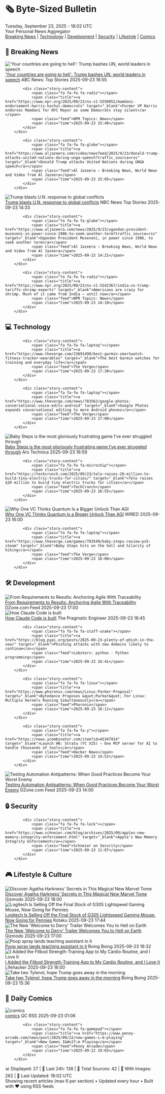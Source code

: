 <!-- Processing 54 RSS feeds at 2025-09-23 18:02:17 UTC -->
<!-- Processing: Penny Arcade -->
<!-- Processing: Poorly Drawn Lines -->
<!-- Processing: Garfield -->
<!-- Processing: Dilbert -->
<!-- Processing: Girl Genius -->
<!-- Processing: Reuters Top News -->
<!-- Processing: NBC News Breaking -->
<!-- Processing: Guardian World News -->
<!-- Processing: The Verge -->
<!-- Processing: O'Reilly Radar -->
<!-- Processing: Slashdot -->
<!-- Processing: Hacker News -->
<!-- Processing: DistroWatch -->
<!-- Processing: Linux.com -->
<!-- Processing: Red Hat Blog -->
<!-- Processing: Ubuntu Blog -->
<!-- Processing: DZone -->
<!-- Processing: Martin Fowler -->
<!-- Processing: Gizmodo -->
<!-- Processing: Kotaku -->
<!-- Processing: Boing Boing -->
<!-- Processing: Krebs on Security -->
<!-- Processing: Schneier on Security -->
<!-- Generated 6 new posts out of 23 feeds processed -->
<div class="newspaper-header">
    <h1 class="newspaper-title">🗞️ Byte-Sized Bulletin</h1>
    <div class="newspaper-date">Tuesday, September 23, 2025 - 18:02 UTC</div>
    <div class="newspaper-subtitle">Your Personal News Aggregator</div>
</div>

<div class="newspaper-nav">
    <a href="#breaking">Breaking News</a> |
    <a href="#tech">Technology</a> |
    <a href="#dev">Development</a> |
    <a href="#security">Security</a> |
    <a href="#lifestyle">Lifestyle</a> |
    <a href="#webcomics">Comics</a>
</div>

<div class="news-section breaking-news" id="breaking">
<h2 class="section-header">🚨 Breaking News</h2>
<div class="stories-container">
<div class="story">
            <img src="https://s.abcnews.com/images/US/un-17-ap-gmh-250923_1758637195180_hpMain_4x3t_384.jpg" alt="&#x27;Your countries are going to hell&#x27;: Trump bashes UN, world leaders in speech" class="story-image" loading="lazy" onerror="this.style.display='none'">
            <div class="story-content">
                <span class="fa fa-fw fa-tv"></span>
                <span class="title"><a href="https://abcnews.go.com/Politics/trump-address-united-nations-general-assembly/story?id=125827572" target="_blank">&#x27;Your countries are going to hell&#x27;: Trump bashes UN, world leaders in speech</a></span>
                <span class="feed">ABC News: Top Stories</span>
                <span class="time">2025-09-23 16:55</span>
            </div>
        </div>
<div class="story">
            
            <div class="story-content">
                <span class="fa fa-fw fa-radio"></span>
                <span class="title"><a href="https://www.npr.org/2025/09/23/nx-s1-5550952/mamdani-endorsement-harris-hochul-democrats" target="_blank">Former VP Harris endorses Mamdani for NYC Mayor as some Democrats stay silent</a></span>
                <span class="feed">NPR Topics: News</span>
                <span class="time">2025-09-23 15:48</span>
            </div>
        </div>
<div class="story">
            
            <div class="story-content">
                <span class="fa fa-fw fa-globe"></span>
                <span class="title"><a href="https://www.aljazeera.com/video/newsfeed/2025/9/23/donald-trump-attacks-united-nations-during-unga-speech?traffic_source=rss" target="_blank">Donald Trump attacks United Nations during UNGA speech</a></span>
                <span class="feed">Al Jazeera – Breaking News, World News and Video from Al Jazeera</span>
                <span class="time">2025-09-23 15:05</span>
            </div>
        </div>
<div class="story">
            <img src="https://media-cldnry.s-nbcnews.com/image/upload/t_fit_1500w/mpx/2704722219/2025_09/1758638012846_nbc_spec_tdy_trump_blasts_un_250923_1920x1080-nraj1h.jpg" alt="Trump blasts U.N. response to global conflicts" class="story-image" loading="lazy" onerror="this.style.display='none'">
            <div class="story-content">
                <span class="fa fa-fw fa-broadcast-tower"></span>
                <span class="title"><a href="https://www.nbcnews.com/video/trump-blasts-u-n-response-to-global-conflicts-248156229668" target="_blank">Trump blasts U.N. response to global conflicts</a></span>
                <span class="feed">NBC News Top Stories</span>
                <span class="time">2025-09-23 14:33</span>
            </div>
        </div>
<div class="story">
            
            <div class="story-content">
                <span class="fa fa-fw fa-globe"></span>
                <span class="title"><a href="https://www.aljazeera.com/news/2025/9/23/ugandan-president-museveni-in-power-since-1986-to-seek-another-term?traffic_source=rss" target="_blank">Ugandan President Museveni, in power since 1986, to seek another term</a></span>
                <span class="feed">Al Jazeera – Breaking News, World News and Video from Al Jazeera</span>
                <span class="time">2025-09-23 14:21</span>
            </div>
        </div>
<div class="story">
            
            <div class="story-content">
                <span class="fa fa-fw fa-radio"></span>
                <span class="title"><a href="https://www.npr.org/2025/09/23/nx-s1-5542367/india-us-trump-tariffs-shrimp-exports" target="_blank">Americans are crazy for shrimp. Much of it came from India — until now</a></span>
                <span class="feed">NPR Topics: News</span>
                <span class="time">2025-09-23 14:10</span>
            </div>
        </div>
</div>
</div>
<div class="news-section tech-news" id="tech">
<h2 class="section-header">💻 Technology</h2>
<div class="stories-container">
<div class="story">
            
            <div class="story-content">
                <span class="fa fa-fw fa-laptop"></span>
                <span class="title"><a href="https://www.theverge.com/23691498/best-garmin-smartwatch-fitness-tracker-wearables" target="_blank">The best Garmin watches for training and everyday life</a></span>
                <span class="feed">The Verge</span>
                <span class="time">2025-09-23 17:30</span>
            </div>
        </div>
<div class="story">
            
            <div class="story-content">
                <span class="fa fa-fw fa-laptop"></span>
                <span class="title"><a href="https://www.theverge.com/news/783562/google-photos-conversational-voice-edits-android" target="_blank">Google Photos expands conversational editing to more Android phones</a></span>
                <span class="feed">The Verge</span>
                <span class="time">2025-09-23 17:00</span>
            </div>
        </div>
<div class="story">
            <img src="https://cdn.arstechnica.net/wp-content/uploads/2025/09/20250917165715_1-500x500.jpg" alt="Baby Steps is the most gloriously frustrating game I’ve ever struggled through" class="story-image" loading="lazy" onerror="this.style.display='none'">
            <div class="story-content">
                <span class="fa fa-fw fa-cog"></span>
                <span class="title"><a href="https://arstechnica.com/gaming/2025/09/baby-steps-is-the-most-gloriously-frustrating-game-ive-ever-struggled-through/" target="_blank">Baby Steps is the most gloriously frustrating game I’ve ever struggled through</a></span>
                <span class="feed">Ars Technica</span>
                <span class="time">2025-09-23 16:59</span>
            </div>
        </div>
<div class="story">
            
            <div class="story-content">
                <span class="fa fa-fw fa-microchip"></span>
                <span class="title"><a href="https://techcrunch.com/2025/09/23/telo-raises-20-million-to-build-tiny-electric-trucks-for-cities/" target="_blank">Telo raises $20 million to build tiny electric trucks for cities</a></span>
                <span class="feed">TechCrunch</span>
                <span class="time">2025-09-23 16:55</span>
            </div>
        </div>
<div class="story">
            <img src="https://media.wired.com/photos/68d2ce70a8e62baa797607fe/master/pass/business_model_behavior_quantum_investing.jpg" alt="Why One VC Thinks Quantum Is a Bigger Unlock Than AGI" class="story-image" loading="lazy" onerror="this.style.display='none'">
            <div class="story-content">
                <span class="fa fa-fw fa-bolt"></span>
                <span class="title"><a href="https://www.wired.com/story/alexa-von-tobel-quantum-venture-capital/" target="_blank">Why One VC Thinks Quantum Is a Bigger Unlock Than AGI</a></span>
                <span class="feed">WIRED</span>
                <span class="time">2025-09-23 16:00</span>
            </div>
        </div>
<div class="story">
            
            <div class="story-content">
                <span class="fa fa-fw fa-laptop"></span>
                <span class="title"><a href="https://www.theverge.com/games/783549/baby-steps-review-ps5-steam" target="_blank">Baby Steps hits on the hell and hilarity of hiking</a></span>
                <span class="feed">The Verge</span>
                <span class="time">2025-09-23 16:00</span>
            </div>
        </div>
</div>
</div>
<div class="news-section dev-news" id="dev">
<h2 class="section-header">🛠️ Development</h2>
<div class="stories-container">
<div class="story">
            <img src="https://dz2cdn1.dzone.com/thumbnail?fid=18639410&w=600" alt="From Requirements to Results: Anchoring Agile With Traceability" class="story-image" loading="lazy" onerror="this.style.display='none'">
            <div class="story-content">
                <span class="fa fa-fw fa-newspaper"></span>
                <span class="title"><a href="https://dzone.com/articles/anchoring-agile-with-traceability" target="_blank">From Requirements to Results: Anchoring Agile With Traceability</a></span>
                <span class="feed">DZone.com Feed</span>
                <span class="time">2025-09-23 17:00</span>
            </div>
        </div>
<div class="story">
            <img src="https://substack-post-media.s3.amazonaws.com/public/images/2a5466bf-c111-44ab-9184-01555a44d5f8_420x300.png" alt="How Claude Code is built" class="story-image" loading="lazy" onerror="this.style.display='none'">
            <div class="story-content">
                <span class="fa fa-fw fa-wrench"></span>
                <span class="title"><a href="https://newsletter.pragmaticengineer.com/p/how-claude-code-is-built" target="_blank">How Claude Code is built</a></span>
                <span class="feed">The Pragmatic Engineer</span>
                <span class="time">2025-09-23 16:45</span>
            </div>
        </div>
<div class="story">
            
            <div class="story-content">
                <span class="fa fa-fw fa-staff-snake"></span>
                <span class="title"><a href="https://blog.pypi.org/posts/2025-09-23-plenty-of-phish-in-the-sea/" target="_blank">Phishing attacks with new domains likely to continue</a></span>
                <span class="feed">Lobsters: python - Python programming</span>
                <span class="time">2025-09-23 16:41</span>
            </div>
        </div>
<div class="story">
            
            <div class="story-content">
                <span class="fa fa-fw fa-linux"></span>
                <span class="title"><a href="https://www.phoronix.com/news/Linux-Parker-Proposal" target="_blank">Bytedance Proposes &quot;Parker&quot; For Linux: Multiple Kernels Running Simultaneously</a></span>
                <span class="feed">Phoronix</span>
                <span class="time">2025-09-23 16:11</span>
            </div>
        </div>
<div class="story">
            
            <div class="story-content">
                <span class="fa fa-fw fa-y"></span>
                <span class="title"><a href="https://news.ycombinator.com/item?id=45347914" target="_blank">Launch HN: Strata (YC X25) – One MCP server for AI to handle thousands of tools</a></span>
                <span class="feed">Hacker News</span>
                <span class="time">2025-09-23 14:52</span>
            </div>
        </div>
<div class="story">
            <img src="https://dz2cdn1.dzone.com/thumbnail?fid=18639345&w=600" alt="Testing Automation Antipatterns: When Good Practices Become Your Worst Enemy" class="story-image" loading="lazy" onerror="this.style.display='none'">
            <div class="story-content">
                <span class="fa fa-fw fa-newspaper"></span>
                <span class="title"><a href="https://dzone.com/articles/testing-automation-antipatterns" target="_blank">Testing Automation Antipatterns: When Good Practices Become Your Worst Enemy</a></span>
                <span class="feed">DZone.com Feed</span>
                <span class="time">2025-09-23 14:00</span>
            </div>
        </div>
</div>
</div>
<div class="news-section security-news" id="security">
<h2 class="section-header">🔒 Security</h2>
<div class="stories-container">
<div class="story">
            
            <div class="story-content">
                <span class="fa fa-fw fa-lock"></span>
                <span class="title"><a href="https://www.schneier.com/blog/archives/2025/09/apples-new-memory-integrity-enforcement.html" target="_blank">Apple’s New Memory Integrity Enforcement</a></span>
                <span class="feed">Schneier on Security</span>
                <span class="time">2025-09-23 11:07</span>
            </div>
        </div>
</div>
</div>
<div class="news-section lifestyle-news" id="lifestyle">
<h2 class="section-header">🎮 Lifestyle & Culture</h2>
<div class="stories-container">
<div class="story">
            <img src="https://gizmodo.com/app/uploads/2025/09/AH-cover-main.jpg" alt="Discover Agatha Harkness’ Secrets in This Magical New Marvel Tome" class="story-image" loading="lazy" onerror="this.style.display='none'">
            <div class="story-content">
                <span class="fa fa-fw fa-computer"></span>
                <span class="title"><a href="https://gizmodo.com/grimoire-of-agatha-harkness-preview-marvel-doctor-strange-scarlet-witch-2000662743" target="_blank">Discover Agatha Harkness’ Secrets in This Magical New Marvel Tome</a></span>
                <span class="feed">Gizmodo</span>
                <span class="time">2025-09-23 18:00</span>
            </div>
        </div>
<div class="story">
            <img src="https://kotaku.com/app/uploads/2025/09/logitech-g305.jpg" alt="Logitech Is Selling Off the Final Stock of G305 Lightspeed Gaming Mouse, Now Going for Pennies" class="story-image" loading="lazy" onerror="this.style.display='none'">
            <div class="story-content">
                <span class="fa fa-fw fa-gamepad"></span>
                <span class="title"><a href="https://kotaku.com/logitech-is-selling-off-the-final-stock-of-g305-lightspeed-gaming-mouse-now-going-for-pennies-2000627992" target="_blank">Logitech Is Selling Off the Final Stock of G305 Lightspeed Gaming Mouse, Now Going for Pennies</a></span>
                <span class="feed">Kotaku</span>
                <span class="time">2025-09-23 17:44</span>
            </div>
        </div>
<div class="story">
            <img src="https://gizmodo.com/app/uploads/2025/09/it-welcome-to-derry-trailer-pennywise.jpg" alt="The New ‘Welcome to Derry’ Trailer Welcomes You to Hell on Earth" class="story-image" loading="lazy" onerror="this.style.display='none'">
            <div class="story-content">
                <span class="fa fa-fw fa-computer"></span>
                <span class="title"><a href="https://gizmodo.com/it-welcome-to-derry-trailer-hbo-max-pennywise-2000662745" target="_blank">The New ‘Welcome to Derry’ Trailer Welcomes You to Hell on Earth</a></span>
                <span class="feed">Gizmodo</span>
                <span class="time">2025-09-23 17:00</span>
            </div>
        </div>
<div class="story">
            <img src="https://i0.wp.com/boingboing.net/wp-content/uploads/2025/09/Screenshot-2025-09-22-224803.webp?fit=963%2C551&amp;quality=55&amp;ssl=1" alt="Poop spray lands teaching assistant in it" class="story-image" loading="lazy" onerror="this.style.display='none'">
            <div class="story-content">
                <span class="fa fa-fw fa-arrow-right"></span>
                <span class="title"><a href="https://boingboing.net/2025/09/23/poop-spray-lands-teaching-assistant-in-it.html" target="_blank">Poop spray lands teaching assistant in it</a></span>
                <span class="feed">Boing Boing</span>
                <span class="time">2025-09-23 16:32</span>
            </div>
        </div>
<div class="story">
            <img src="https://lifehacker.com/imagery/articles/01K5VFNRWXWVMBDB7MNS9A4FX1/hero-image.png" alt="I Added the Fitbod Strength-Training App to My Cardio Routine, and I Love It" class="story-image" loading="lazy" onerror="this.style.display='none'">
            <div class="story-content">
                <span class="fa fa-fw fa-life-ring"></span>
                <span class="title"><a href="https://lifehacker.com/health/fitbod-strength-training-app-review?utm_medium=RSS" target="_blank">I Added the Fitbod Strength-Training App to My Cardio Routine, and I Love It</a></span>
                <span class="feed">Lifehacker</span>
                <span class="time">2025-09-23 16:00</span>
            </div>
        </div>
<div class="story">
            <img src="https://i0.wp.com/boingboing.net/wp-content/uploads/2025/07/trump-epstein.jpg?fit=1200%2C828&amp;quality=60&amp;ssl=1" alt="Take two Tylenol, hope Trump goes away in the morning" class="story-image" loading="lazy" onerror="this.style.display='none'">
            <div class="story-content">
                <span class="fa fa-fw fa-arrow-right"></span>
                <span class="title"><a href="https://boingboing.net/2025/09/23/take-two-tylenol-hope-trump-goes-away-in-the-morning.html" target="_blank">Take two Tylenol, hope Trump goes away in the morning</a></span>
                <span class="feed">Boing Boing</span>
                <span class="time">2025-09-23 15:36</span>
            </div>
        </div>
</div>
</div>
<div class="news-section webcomics-section" id="webcomics">
<h2 class="section-header">🎨 Daily Comics</h2>
<div class="stories-container">
<div class="story">
            <img src="http://www.questionablecontent.net/comics/5658.png" alt="comics" class="story-image" loading="lazy" onerror="this.style.display='none'">
            <div class="story-content">
                <span class="fa fa-fw fa-music"></span>
                <span class="title"><a href="http://questionablecontent.net/view.php?comic=5658" target="_blank">comics</a></span>
                <span class="feed">QC RSS</span>
                <span class="time">2025-09-23 01:06</span>
            </div>
        </div>
<div class="story">
            
            <div class="story-content">
                <span class="fa fa-fw fa-gamepad"></span>
                <span class="title"><a href="https://www.penny-arcade.com/news/post/2025/09/22/new-games-i-m-playing" target="_blank">New Games I&#x27;m Playing</a></span>
                <span class="feed">Penny Arcade</span>
                <span class="time">2025-09-22 19:03</span>
            </div>
        </div>
</div>
</div>

<div class="newspaper-footer">
    <div class="stats">
        📊 Displayed: 27 | 📅 Last 24h: 138 | 📡 Total Sources: 42 | 📸 With Images: 262 |
        🔄 Last Updated: 18:02 UTC
    </div>
    <div class="footer-note">
        Showing recent articles (max 6 per section) • Updated every hour • Built with ❤️ using RSS feeds
    </div>
</div>
